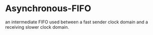 # Asynchronous-FIFO
an intermediate FIFO used between a fast sender clock domain and a receiving slower clock domain.
